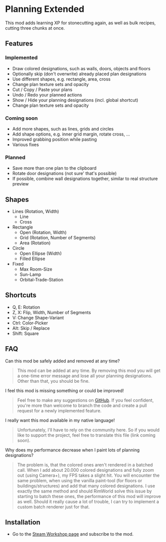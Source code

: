 # Planning Extended

This mod adds learning XP for stonecutting again, as well as bulk recipes, cutting three chunks at once.

## Features

### Implemented

- Draw colored designations, such as walls, doors, objects and floors
- Optionally skip (don't overwrite) already placed plan designations
- Use different shapes, e.g. rectangle, area, cross
- Change plan texture sets and opacity
- Cut / Copy / Paste your plans
- Undo / Redo your planned actions
- Show / Hide your planning designations (incl. global shortcut)
- Change plan texture sets and opacity

### Coming soon

- Add more shapes, such as lines, grids and circles
- Add shape options, e.g. inner grid margin, rotate cross, ...
- Improved grabbing position while pasting
- Various fixes

### Planned

* Save more than one plan to the clipboard
* Rotate door designations (not sure' that's possible)
* If possible, combine wall designations together, similar to real structure preview

## Shapes

- Lines (Rotation, Width)
  - Line
  - Cross
- Rectangle
  - Open (Rotation, Width)
  - Grid (Rotation, Number of Segments)
  - Area (Rotation)
- Circle
  - Open Ellipse (Width)
  - Filled Ellipse
- Fixed
  - Max Room-Size
  - Sun-Lamp
  - Orbital-Trade-Station

## Shortcuts
- Q, E: Rotation
- Z, X: Flip, Width, Number of Segments
- V: Change Shape-Variant
- Ctrl: Color-Picker
- Alt: Skip / Replace
- Shift: Square

## FAQ

Can this mod be safely added and removed at any time?

> This mod can be added at any time. By removing this mod you will get a one-time error message and lose all your planning designations. Other than that, you should be fine.

I feel this mod is missing something or could be improved!
> Feel free to make any suggestions on [GitHub](https://github.com/Scherub/rw-planning-extended/). If you feel confident, you're more than welcome to branch the code and create a pull request for a newly implemented feature.


I really want this mod available in my native language!
> Unfortunately, I'll have to rely on the community here. So if you would like to support the project, feel free to translate this file (link coming soon).

Why does my performance decrease when I paint lots of planning designations?
> The problem is, that the colored ones aren't rendered in a batched call. When I add about 20.000 colored designations and fully zoom out (using Camera+), my FPS takes a slight hit. You will encounter the same problem, when using the vanilla paint-tool (for floors or buildings/structures) and add that many colored designations. I use exactly the same method and should RimWorld solve this issue by starting to batch these ones, the performance of this mod will improve as well. Should it really cause a lot of trouble, I can try to implement a custom batch renderer just for that.

## Installation

* Go to the [Steam Workshop page](https://steamcommunity.com/sharedfiles/filedetails/?id=2877392159) and subscribe to the mod.